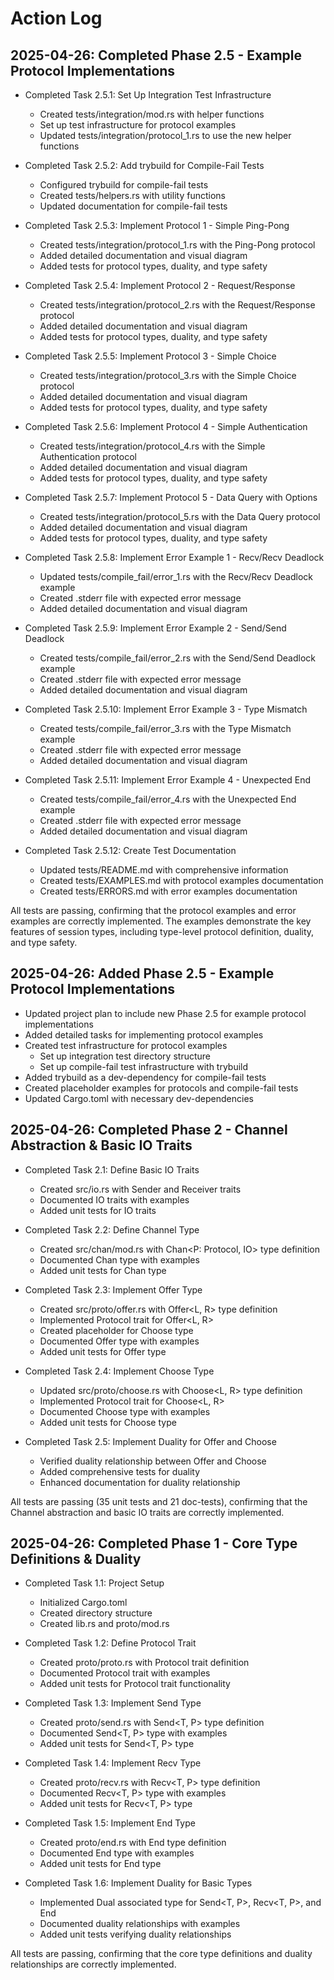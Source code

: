 # Action Log

## 2025-04-26: Completed Phase 2.5 - Example Protocol Implementations

- Completed Task 2.5.1: Set Up Integration Test Infrastructure
  - Created tests/integration/mod.rs with helper functions
  - Set up test infrastructure for protocol examples
  - Updated tests/integration/protocol_1.rs to use the new helper functions

- Completed Task 2.5.2: Add trybuild for Compile-Fail Tests
  - Configured trybuild for compile-fail tests
  - Created tests/helpers.rs with utility functions
  - Updated documentation for compile-fail tests

- Completed Task 2.5.3: Implement Protocol 1 - Simple Ping-Pong
  - Created tests/integration/protocol_1.rs with the Ping-Pong protocol
  - Added detailed documentation and visual diagram
  - Added tests for protocol types, duality, and type safety

- Completed Task 2.5.4: Implement Protocol 2 - Request/Response
  - Created tests/integration/protocol_2.rs with the Request/Response protocol
  - Added detailed documentation and visual diagram
  - Added tests for protocol types, duality, and type safety

- Completed Task 2.5.5: Implement Protocol 3 - Simple Choice
  - Created tests/integration/protocol_3.rs with the Simple Choice protocol
  - Added detailed documentation and visual diagram
  - Added tests for protocol types, duality, and type safety

- Completed Task 2.5.6: Implement Protocol 4 - Simple Authentication
  - Created tests/integration/protocol_4.rs with the Simple Authentication protocol
  - Added detailed documentation and visual diagram
  - Added tests for protocol types, duality, and type safety

- Completed Task 2.5.7: Implement Protocol 5 - Data Query with Options
  - Created tests/integration/protocol_5.rs with the Data Query protocol
  - Added detailed documentation and visual diagram
  - Added tests for protocol types, duality, and type safety

- Completed Task 2.5.8: Implement Error Example 1 - Recv/Recv Deadlock
  - Updated tests/compile_fail/error_1.rs with the Recv/Recv Deadlock example
  - Created .stderr file with expected error message
  - Added detailed documentation and visual diagram

- Completed Task 2.5.9: Implement Error Example 2 - Send/Send Deadlock
  - Created tests/compile_fail/error_2.rs with the Send/Send Deadlock example
  - Created .stderr file with expected error message
  - Added detailed documentation and visual diagram

- Completed Task 2.5.10: Implement Error Example 3 - Type Mismatch
  - Created tests/compile_fail/error_3.rs with the Type Mismatch example
  - Created .stderr file with expected error message
  - Added detailed documentation and visual diagram

- Completed Task 2.5.11: Implement Error Example 4 - Unexpected End
  - Created tests/compile_fail/error_4.rs with the Unexpected End example
  - Created .stderr file with expected error message
  - Added detailed documentation and visual diagram

- Completed Task 2.5.12: Create Test Documentation
  - Updated tests/README.md with comprehensive information
  - Created tests/EXAMPLES.md with protocol examples documentation
  - Created tests/ERRORS.md with error examples documentation

All tests are passing, confirming that the protocol examples and error examples are correctly implemented. The examples demonstrate the key features of session types, including type-level protocol definition, duality, and type safety.

## 2025-04-26: Added Phase 2.5 - Example Protocol Implementations

- Updated project plan to include new Phase 2.5 for example protocol implementations
- Added detailed tasks for implementing protocol examples
- Created test infrastructure for protocol examples
  - Set up integration test directory structure
  - Set up compile-fail test infrastructure with trybuild
- Added trybuild as a dev-dependency for compile-fail tests
- Created placeholder examples for protocols and compile-fail tests
- Updated Cargo.toml with necessary dev-dependencies

## 2025-04-26: Completed Phase 2 - Channel Abstraction & Basic IO Traits

- Completed Task 2.1: Define Basic IO Traits
  - Created src/io.rs with Sender<T> and Receiver<T> traits
  - Documented IO traits with examples
  - Added unit tests for IO traits

- Completed Task 2.2: Define Channel Type
  - Created src/chan/mod.rs with Chan<P: Protocol, IO> type definition
  - Documented Chan type with examples
  - Added unit tests for Chan type

- Completed Task 2.3: Implement Offer Type
  - Created src/proto/offer.rs with Offer<L, R> type definition
  - Implemented Protocol trait for Offer<L, R>
  - Created placeholder for Choose type
  - Documented Offer type with examples
  - Added unit tests for Offer type

- Completed Task 2.4: Implement Choose Type
  - Updated src/proto/choose.rs with Choose<L, R> type definition
  - Implemented Protocol trait for Choose<L, R>
  - Documented Choose type with examples
  - Added unit tests for Choose type

- Completed Task 2.5: Implement Duality for Offer and Choose
  - Verified duality relationship between Offer and Choose
  - Added comprehensive tests for duality
  - Enhanced documentation for duality relationship

All tests are passing (35 unit tests and 21 doc-tests), confirming that the Channel abstraction and basic IO traits are correctly implemented.

## 2025-04-26: Completed Phase 1 - Core Type Definitions & Duality

- Completed Task 1.1: Project Setup
  - Initialized Cargo.toml
  - Created directory structure
  - Created lib.rs and proto/mod.rs

- Completed Task 1.2: Define Protocol Trait
  - Created proto/proto.rs with Protocol trait definition
  - Documented Protocol trait with examples
  - Added unit tests for Protocol trait functionality

- Completed Task 1.3: Implement Send Type
  - Created proto/send.rs with Send<T, P> type definition
  - Documented Send<T, P> type with examples
  - Added unit tests for Send<T, P> type

- Completed Task 1.4: Implement Recv Type
  - Created proto/recv.rs with Recv<T, P> type definition
  - Documented Recv<T, P> type with examples
  - Added unit tests for Recv<T, P> type

- Completed Task 1.5: Implement End Type
  - Created proto/end.rs with End type definition
  - Documented End type with examples
  - Added unit tests for End type

- Completed Task 1.6: Implement Duality for Basic Types
  - Implemented Dual associated type for Send<T, P>, Recv<T, P>, and End
  - Documented duality relationships with examples
  - Added unit tests verifying duality relationships

All tests are passing, confirming that the core type definitions and duality relationships are correctly implemented.
